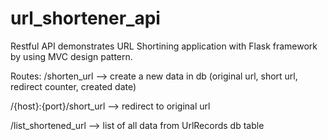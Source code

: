 # url_shortener_api

Restful API demonstrates URL Shortining application with Flask framework by using MVC design pattern.


Routes:
  /shorten_url              --> create a new data in db (original url, short url, redirect counter, created date)
  
  /{host}:{port}/short_url  --> redirect to original url
  
  /list_shortened_url       --> list of all data from UrlRecords db table
